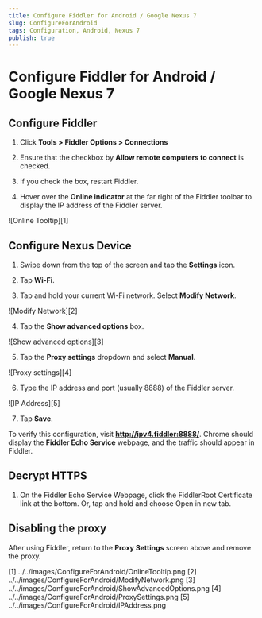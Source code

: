 ```yaml
---
title: Configure Fiddler for Android / Google Nexus 7
slug: ConfigureForAndroid
tags: Configuration, Android, Nexus 7
publish: true
---
```


Configure Fiddler for Android / Google Nexus 7
================================================

Configure Fiddler
-----------------

1. Click **Tools > Fiddler Options > Connections**

2. Ensure that the checkbox by **Allow remote computers to connect** is checked. 

3. If you check the box, restart Fiddler.

4. Hover over the **Online indicator** at the far right of the Fiddler toolbar to display the IP address of the Fiddler server.

 ![Online Tooltip][1]


Configure Nexus Device
----------------------

1. Swipe down from the top of the screen and tap the **Settings** icon.

2. Tap **Wi-Fi**.

3. Tap and hold your current Wi-Fi network. Select **Modify Network**.

 ![Modify Network][2]

4. Tap the **Show advanced options** box.

 ![Show advanced options][3]

5. Tap the **Proxy settings** dropdown and select **Manual**.

 ![Proxy settings][4]

6. Type the IP address and port (usually 8888) of the Fiddler server.

 ![IP Address][5]

7. Tap **Save**.

To verify this configuration, visit **http://ipv4.fiddler:8888/**. Chrome should display the **Fiddler Echo Service** webpage, and the traffic should appear in Fiddler.

Decrypt HTTPS
-------------

1. On the Fiddler Echo Service Webpage, click the FiddlerRoot Certificate link at the bottom. Or, tap and hold and choose Open in new tab.

Disabling the proxy
-------------------

After using Fiddler, return to the **Proxy Settings** screen above and remove the proxy.


[1] ../../images/ConfigureForAndroid/OnlineTooltip.png
[2] ../../images/ConfigureForAndroid/ModifyNetwork.png
[3] ../../images/ConfigureForAndroid/ShowAdvancedOptions.png
[4] ../../images/ConfigureForAndroid/ProxySettings.png
[5] ../../images/ConfigureForAndroid/IPAddress.png